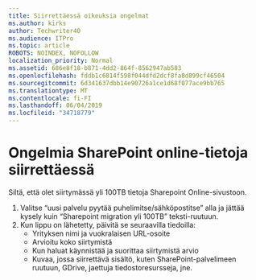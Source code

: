 ```yaml
---
title: Siirrettäessä oikeuksia ongelmat
ms.author: kirks
author: Techwriter40
ms.audience: ITPro
ms.topic: article
ROBOTS: NOINDEX, NOFOLLOW
localization_priority: Normal
ms.assetid: 686e8f18-b871-4dd2-864f-8562947ab583
ms.openlocfilehash: fddb1c6814f598f044dfd2dcf8fa8d899cf46504
ms.sourcegitcommit: 6d341637dbb14e90726a1ce1d68f077ace9bb765
ms.translationtype: MT
ms.contentlocale: fi-FI
ms.lasthandoff: 06/04/2019
ms.locfileid: "34718779"
---
```

# <a name="issues-while-migrating-data-to-sharepoint-online"></a>Ongelmia SharePoint online-tietoja siirrettäessä

<p>Siltä, että olet siirtymässä yli 100TB tietoja Sharepoint Online-sivustoon.</p> <ol> <li>Valitse &ldquo;uusi palvelu pyytää puhelimitse/sähköpostitse&rdquo; alla ja jättää kysely kuin &ldquo;Sharepoint migration yli 100TB&rdquo; teksti-ruutuun.</li> <li>Kun lippu on lähetetty, päivitä se seuraavilla tiedoilla: <ul> <li>Yrityksen nimi ja vuokralaisen URL-osoite</li> <li>Arvioitu koko siirtymistä</li> <li>Kun haluat käynnistää ja suorittaa siirtymistä arvio</li> <li>Kuvaa, jossa siirrettävä sisältö, kuten SharePoint-palvelimeen ruutuun, GDrive, jaettuja tiedostoresursseja, jne.</li> </ul> </li> </ol>


  

